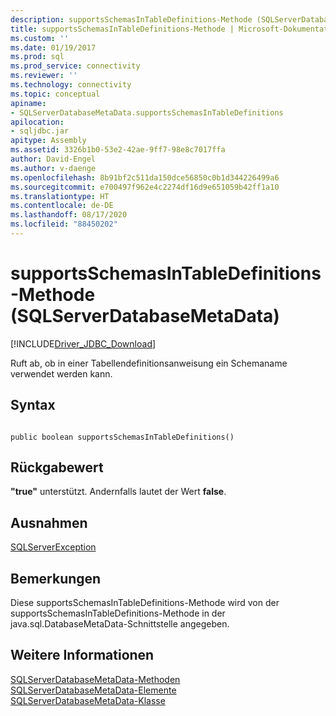 ```yaml
---
description: supportsSchemasInTableDefinitions-Methode (SQLServerDatabaseMetaData)
title: supportsSchemasInTableDefinitions-Methode | Microsoft-Dokumentation
ms.custom: ''
ms.date: 01/19/2017
ms.prod: sql
ms.prod_service: connectivity
ms.reviewer: ''
ms.technology: connectivity
ms.topic: conceptual
apiname:
- SQLServerDatabaseMetaData.supportsSchemasInTableDefinitions
apilocation:
- sqljdbc.jar
apitype: Assembly
ms.assetid: 3326b1b0-53e2-42ae-9ff7-98e8c7017ffa
author: David-Engel
ms.author: v-daenge
ms.openlocfilehash: 8b91bf2c511da150dce56850c0b1d344226499a6
ms.sourcegitcommit: e700497f962e4c2274df16d9e651059b42ff1a10
ms.translationtype: HT
ms.contentlocale: de-DE
ms.lasthandoff: 08/17/2020
ms.locfileid: "88450202"
---
```

# <a name="supportsschemasintabledefinitions-method-sqlserverdatabasemetadata"></a>supportsSchemasInTableDefinitions-Methode (SQLServerDatabaseMetaData)
[!INCLUDE[Driver_JDBC_Download](../../../includes/driver_jdbc_download.md)]

  Ruft ab, ob in einer Tabellendefinitionsanweisung ein Schemaname verwendet werden kann.  
  
## <a name="syntax"></a>Syntax  
  
```  
  
public boolean supportsSchemasInTableDefinitions()  
```  
  
## <a name="return-value"></a>Rückgabewert  
 **"true"** unterstützt. Andernfalls lautet der Wert **false**.  
  
## <a name="exceptions"></a>Ausnahmen  
 [SQLServerException](../../../connect/jdbc/reference/sqlserverexception-class.md)  
  
## <a name="remarks"></a>Bemerkungen  
 Diese supportsSchemasInTableDefinitions-Methode wird von der supportsSchemasInTableDefinitions-Methode in der java.sql.DatabaseMetaData-Schnittstelle angegeben.  
  
## <a name="see-also"></a>Weitere Informationen  
 [SQLServerDatabaseMetaData-Methoden](../../../connect/jdbc/reference/sqlserverdatabasemetadata-methods.md)   
 [SQLServerDatabaseMetaData-Elemente](../../../connect/jdbc/reference/sqlserverdatabasemetadata-members.md)   
 [SQLServerDatabaseMetaData-Klasse](../../../connect/jdbc/reference/sqlserverdatabasemetadata-class.md)  
  
  
